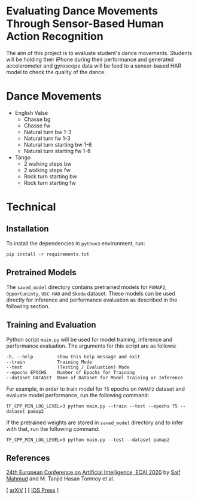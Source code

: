 # Evaluating Dance Movements Through Sensor-Based Human Action Recognition

The aim of this project is to evaluate student's dance movements. Students will be holding their iPhone during their performance and generated accelerometer and gyroscope data will be feed to a sensor-based HAR model to check the quality of the dance.
# Dance Movements

- English Valse
    - Chasse bg
    - Chasse fw
    - Natural turn bw 1-3
    - Natural turn fw 1-3
    - Natural turn starting bw 1-6
    - Natural turn starting fw 1-6
- Tango
    - 2 walking steps bw
    - 2 walking steps fw
    - Rock turn starting bw
    - Rock turn starting fw

# Technical
## Installation

To install the dependencies in `python3` environment, run:

```shell
pip install -r requirements.txt
```


## Pretrained Models

The `saved_model` directory contains pretrained models for `PAMAP2`, `Opportuninty`, `USC-HAD` and `Skoda` dataset.
These models can be used directly for inference and performance evaluation as described in the following section.

## Training and Evaluation

Python script `main.py` will be used for model training, inference and performance evaluation. The arguments for this
script are as follows:

    -h, --help         show this help message and exit
    --train            Training Mode
    --test             (Testing / Evaluation) Mode
    --epochs EPOCHS    Number of Epochs for Training
    --dataset DATASET  Name of Dataset for Model Training or Inference

For example, in order to train model for `75` epochs on `PAMAP2` dataset and evaluate model performance, run the
following command:

```shell
TF_CPP_MIN_LOG_LEVEL=3 python main.py --train --test --epochs 75 --dataset pamap2
```

If the pretrained weights are stored in `saved_model` directory and to infer with that, run the following command:

```shell
TF_CPP_MIN_LOG_LEVEL=3 python main.py --test --dataset pamap2
```

## References

[24th European Conference on Artificial Intelligence, ECAI 2020](https://digital.ecai2020.eu/)
by [Saif Mahmud](https://saif-mahmud.github.io/) and M. Tanjid Hasan Tonmoy et al.

[ [arXiV](https://arxiv.org/abs/2003.09018) ] [ [IOS Press](https://ebooks.iospress.nl/publication/55031) ]